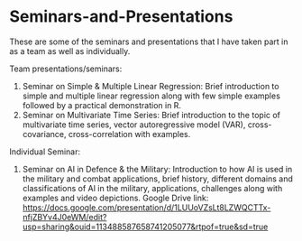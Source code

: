 # Seminars-and-Presentations
These are some of the seminars and presentations that I have taken part in as a team as well as individually.

Team presentations/seminars: 
1. Seminar on Simple & Multiple Linear Regression: Brief introduction to simple and multiple linear regression along with few simple examples followed by a practical demonstration in R.
2. Seminar on Multivariate Time Series: Brief introduction to the topic of multivariate time series, vector autoregressive model (VAR), cross-covariance, cross-correlation with examples.

Individual Seminar:
1. Seminar on AI in Defence & the Military: Introduction to how AI is used in the military and combat applications, brief history, different domains and classifications of AI in the military, applications, challenges along with examples and video depictions.
Google Drive link:
https://docs.google.com/presentation/d/1LUUoVZsLt8LZWQCTTx-nfjZBYv4J0eWM/edit?usp=sharing&ouid=113488587658741205077&rtpof=true&sd=true
